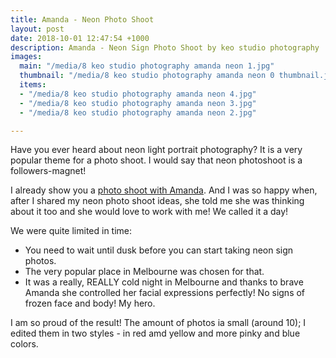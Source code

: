 ```yaml
---
title: Amanda - Neon Photo Shoot
layout: post
date: 2018-10-01 12:47:54 +1000
description: Amanda - Neon Sign Photo Shoot by keo studio photography
images:
  main: "/media/8 keo studio photography amanda neon 1.jpg"
  thumbnail: "/media/8 keo studio photography amanda neon 0 thumbnail.jpg"
  items:
  - "/media/8 keo studio photography amanda neon 4.jpg"
  - "/media/8 keo studio photography amanda neon 3.jpg"
  - "/media/8 keo studio photography amanda neon 2.jpg"

---
```

Have you ever heard about neon light portrait photography? It is a very popular theme for a photo shoot. I would say that neon photoshoot is a followers-magnet! 

I already show you a [photo shoot with Amanda](https://www.keo-studio.com/portfolio/1_amanda/). And I was so happy when, after I shared my neon photo shoot ideas, she told me she was thinking about it too and she would love to work with me! We called it a day!

We were quite limited in time:

* You need to wait until dusk before you can start taking neon sign photos. 
* The very popular place in Melbourne was chosen for that.
* It was a really, REALLY cold night in Melbourne and thanks to brave Amanda she controlled her facial expressions perfectly! No signs of frozen face and body! My hero.

I am so proud of the result! The amount of photos ia small (around 10); I edited them in two styles - in red amd yellow and more pinky  and blue colors.